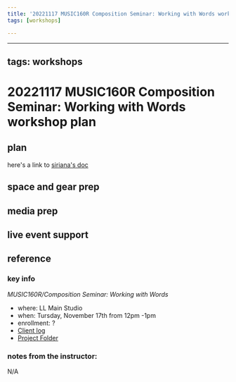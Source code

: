 ```yaml
---
title: '20221117 MUSIC160R Composition Seminar: Working with Words workshop plan'
tags: [workshops]

---
```


---
tags: workshops
---
# 20221117 MUSIC160R Composition Seminar: Working with Words workshop plan

## plan
here's a link to [siriana's doc](https://hackmd.io/Dag0rOmyT_Gws4hzXhqoTw?view)

## space and gear prep
## media prep
## live event support
## reference
### key info
*MUSIC160R/Composition Seminar: Working with Words*
* where: LL Main Studio
* when: Tursday, November 17th from 12pm -1pm
* enrollment: ? 
* [Client log](https://docs.google.com/document/d/10PIHp0KAAnIR4GuQswBI4XWUrCQC0EV34WtnbeLP7_c/edit)
* [Project Folder](https://drive.google.com/drive/folders/1xc4VkTNa0L2s7GfSZq58Uju4yveSZu5s)

### notes from the instructor: 
N/A

